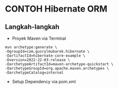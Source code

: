 # CONTOH Hibernate ORM

## Langkah-langkah
- Proyek Maven via Terminal
```
mvn archetype:generate \
-DgroupId=com.gusrylmubarok.hibernate \
-DartifactId=hibernate-core-example \
-Dversion=2022-22-03-release \
-DarchetypeArtifactId=maven-archetype-quickstart \
-DarchetypeGroupId=org.apache.maven.archetypes \
-DarchetypeCatalog=internal
```
- Setup Dependency via pom.xml
